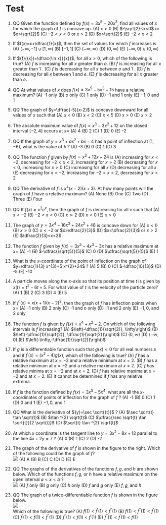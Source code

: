 # Test

1. QQ Given the function defined by $f(x)=3 x^{5}-20 x^{3}$, find all values of $x$ for which the graph of $f$ is concave up.
(A) $x>0$
(B) $-\sqrt{2}<x<0$ or $x>\sqrt{2}$
(C) $-2<x<0$ or $x>2$
(D) $x>\sqrt{2}$
(E) $-2<x<2$

1. If $f(x)=x+\dfrac{1}{x}$, then the set of values for which $f$ increases is
(A) $(-\infty,-1] \cup[1, \infty)$
(B) $[-1,1]$
(C) $(-\infty, \infty)$
(D) $(0, \infty)$
(E) $(-\infty, 0) \cup(0, \infty)$

1. If ${f}({x})=\dfrac{\ln x}{{x}}$, for all ${x}>0$, which of the following is true?
(A) ${f}$ is increasing for all ${x}$ greater than ${o}$.
(B) ${f}$ is increasing for all ${x}$ greater than 1 .
(C) $f$ is decreasing for all $x$ between $o$ and 1 .
(D) $f$ is decreasing for all $x$ between 1 and $e$.
(E) $f$ is decreasing for all $x$ greater than $e$.

1. QQ At what values of $x$ does $f(x)=3 x^{5}-5 x^{3}+15$ have a relative maximum?
(A) -1 only
(B) o only
(C) 1 only
(D) -1 and 1 only
(E) $-1,0$ and 1

1. QQ  The graph of $y=\dfrac{-5}{x-2}$ is concave downward for all values of $x$ such that
(A) $x<0$
(B) $x<2$
(C) $x<5$
(D) $x>0$
(E) $x>2$

1. The absolute maximum value of $f(x)=x^{3}-3 x^{2}+12$ on the closed interval $[-2,4]$ occurs at $x=$
(A) 4
(B) 2
(C) 1
(D) 0
(E) -2

1. QQ  If the graph of $y=x^{3}+a x^{2}+b x-4$ has a point of inflection at $(1,-6)$, what is the value of $b$ ?
(A) -3
(B) 0
(C) 1
(D) 3

1. QQ The function $f$ given by $f(x)=x^{3}+12 x-24$ is
(A) increasing for $x<-2$, decreasing for $-2<x<2$, increasing for $x>2$
(B) decreasing for ${x}<0$, increasing for ${x}>0$
(C) increasing for all $x$
(D) decreasing for all $x$
(E) decreasing for ${x}<-2$, increasing for $-2<{x}<2$, decreasing for ${x}>2$

1. QQ The derivative of $f$ is $x^{4}(x-2)(x+3)$. At how many points will the graph of $f$ have a relative maximum?
(A) None
(B) One
(C) Two
(D) Three
(E) Four

10. QQ If $f(x)=x^{2} e^{x}$, then the graph of $f$ is decreasing for all $x$ such that
(A) $x<-2$
(B) $-2<x<0$
(C) $x \succ 2$
(D) $x<0$
(E) $x>0$

11. The graph of $y=3 x^{4}-16 x^{3}+24 x^{2}+48$ is concave down for
(A) $x<0$
(B) $x>0$
(C) $x<-2$ or $x>\dfrac{2}{3}$
(D) $x<\dfrac{2}{3}$ or $x>2$
(E) $\dfrac{2}{3}<x<2$

12. The function $f$ given by $f(x)=3 x^{5}-4 x^{3}-3 x$ has a relative maximum at $x=$
(A) -1
(B) $-\dfrac{\sqrt{5}}{5}$
(C) 0
(D) $\dfrac{\sqrt{5}}{5}$
(E) 1

13. What is the $x$-coordinate of the point of inflection on the graph of $y=\dfrac{1}{3} x^{3}+5 x^{2}+24$ ?
(A) 5
(B) 0
(C) $-\dfrac{10}{3}$
(D) -5
(E) -10

14. A particle moves along the $x$-axis so that its position at time $t$ is given by $x(t)=t^{2}-6 t+5$. For what value of $t$ is the velocity of the particle zero?
(A) 1
(B) 2
(C) 3
(D) 4
(E) 5

15. If $f^{\prime \prime}(x)=x(x+1)(x-2)^{2}$, then the graph of $f$ has inflection points when $x=$
(A) -1 only
(B) 2 only
(C) -1 and o only
(D) -1 and 2 only
(E) $-1,0$, and 2 only

16. The function ${f}$ is given by ${f}({x})={x}^{4}+{x}^{2}-2$. On which of the following intervals is ${f}$ increasing?
(A) $\left(-\dfrac{1}{\sqrt{2}}, \infty\right)$
(B) $\left(-\dfrac{1}{\sqrt{2}}, \dfrac{1}{\sqrt{2}}\right)$
(C) $(0, \infty)$
(D) $(-\infty, 0)$
(E) $\left(-\infty,-\dfrac{1}{\sqrt{2}}\right)$

17. If $g$ is a differentiable function such that $g(x)<0$ for all real numbers $x$ and if $f^{\prime}(x)=\left(x^{2}-4\right) g(x)$, which of the following is true?
(A) ${f}$ has a relative maximum at ${x}=-2$ and a relative minimum at ${x}=2$.
(B) ${f}$ has a relative minimum at ${x}=-2$ and a relative maximum at ${x}=2$.
(C) ${f}$ has relative minima at ${x}=-2$ and at ${x}=2$.
(D) ${f}$ has relative maxima at ${x}=-2$ and at ${x}=2$.
(E) It cannot be determined if $f$ has any relative extrema.

18. If ${f}$ is the function defined by ${f}({x})=3 {x}^{5}-5 {x}^{4}$, what are all the ${x}$-coordinates of points of inflection for the graph of $f$ ?
(A) -1
(B) 0
(C) 1
(D) 0 and 1
(E) $-1,0$, and 1

19. QQ What is the derivative of ${y}=\sec \sqrt{{t}}$ ?
(A) $\sec \sqrt{t} \tan \sqrt{t}$
(B) $\tan ^{2} \sqrt{t}$
(C) $\dfrac{\sec \sqrt{t} \tan \sqrt{t}}{2 \sqrt{t}}$
(D) $\sqrt{t} \tan ^{2} \sqrt{t}$

10. At which ${x}$ coordinate is the tangent line to ${y}=3 x^{2}-8 {x}+12$ parallel to the line $4 {x}+2 {y}=7$ ?
(A) 0
(B) 1
(C) 2
(D) -2

11. The graph of the derivative of $f$ is shown in the figure to the right. Which of the following could be the graph of $f$?\
![](https://cdn.mathpix.com/cropped/2024_05_23_b4f23b313884d79f79f8g-5.jpg?height=1386&width=1648&top_left_y=144&top_left_x=290)
(A) A
(B) B
(C) C
(D) D
(E) E

12. QQ The graphs of the derivatives of the functions $f, g$, and $h$ are shown below. Which of the functions $f, g$, or $h$ have a relative maximum on the open interval $a<x<b$ ?\
![](https://cdn.mathpix.com/cropped/2024_05_23_b4f23b313884d79f79f8g-5.jpg?height=426&width=1504&top_left_y=1847&top_left_x=317)
(A) $f$ only
(B) $g$ only
(C) $h$ only
(D) $f$ and $g$ only
(E) $f, g$, and $h$

13. QQ The graph of a twice-differentiable function $f$ is shown in the figure below.\
![](https://cdn.mathpix.com/cropped/2024_05_23_b4f23b313884d79f79f8g-6.jpg?height=426&width=895&top_left_y=215&top_left_x=539)\
Which of the following is true?
(A) $f(1)<f^{\prime}(1)<f^{\prime \prime}(1)$
(B) $f(1)<f^{\prime \prime}(1)<f^{\prime}(1)$
(C) $f^{\prime}(1)<f(1)<f^{\prime \prime}(1)$
(D) $f^{\prime \prime}(1)<f(1)<f^{\prime}(1)$
(E) $f^{\prime \prime}(1)<f^{\prime}(1)<f(1)$
